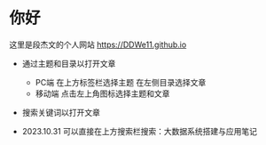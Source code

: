 # 你好

这里是段杰文的个人网站 <https://DDWe11.github.io>

- 通过主题和目录以打开文章
    - PC端 在上方标签栏选择主题 在左侧目录选择文章
    - 移动端 点击左上角图标选择主题和文章
- 搜索关键词以打开文章

- 2023.10.31  可以直接在上方搜索栏搜索：大数据系统搭建与应用笔记
